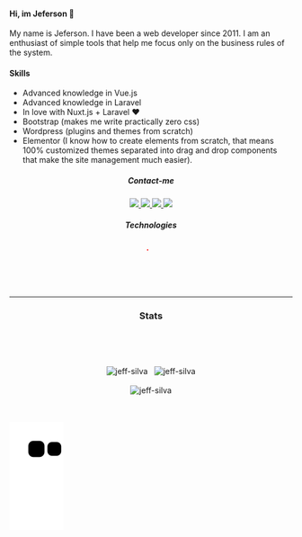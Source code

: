 #### Hi, im Jeferson 👋
My name is Jeferson. I have been a web developer since 2011.
I am an enthusiast of simple tools that help me focus only on the business rules of the system.

#### Skills
* Advanced knowledge in Vue.js
* Advanced knowledge in Laravel
* In love with Nuxt.js + Laravel ❤️
* Bootstrap (makes me write practically zero css)
* Wordpress (plugins and themes from scratch)
* Elementor (I know how to create elements from scratch, that means 100% customized themes separated into drag and drop components that make the site management much easier).


<h5 align="center">Contact-me</h5>

<p align="center">
    <a href="https://www.linkedin.com/in/jeferson-siqueira/" target="_blank">
        <img src="https://img.shields.io/badge/LinkedIn-0077B5?style=for-the-badge&logo=linkedin&logoColor=white"/>
    </a>
    <a href="https://wa.me/message/NG7A2SW25XIEI1" target="_blank">
        <img src="https://img.shields.io/badge/WhatsApp-25D366?style=for-the-badge&logo=whatsapp&logoColor=white"/>
    </a>
    <a href="mailto:jeferson.i.silva@gmail.com" target="_blank">
        <img src="https://img.shields.io/badge/Gmail-D14836?style=for-the-badge&logo=gmail&logoColor=white"/>
    </a>
    <a href="https://jsiqueira.com" target="_blank">
        <img src="https://img.shields.io/badge/jsiqueira.com-100000?style=for-the-badge&logoColor=white"/>
    </a>
</p>

<h5 align="center">Technologies</h5>

<p align="center">
    <img src="https://img.shields.io/badge/Vue.js-35495E?style=for-the-badge&logo=vue.js&logoColor=4FC08D" alt="" height="25px" style="border:solid 1px red;">
    <img src="https://img.shields.io/badge/nuxt.js-00C58E?style=for-the-badge&logo=nuxt.js&logoColor=white" alt="" height="25px">
    <img src="https://img.shields.io/badge/Laravel-FF2D20?style=for-the-badge&logo=laravel&logoColor=white" alt="" height="25px">
    <img src="https://img.shields.io/badge/Bootstrap-563D7C?style=for-the-badge&logo=bootstrap&logoColor=white" alt="" height="25px">
    <br>
    <img src="https://img.shields.io/badge/Unity-100000?style=for-the-badge&logo=unity&logoColor=white" alt="" height="25px">
    <img src="	https://img.shields.io/badge/Git-F05032?style=for-the-badge&logo=git&logoColor=white" alt="" height="25px">
    <img src="https://img.shields.io/badge/firebase-ffca28?style=for-the-badge&logo=firebase&logoColor=black" alt="" height="25px">
    <img src="https://img.shields.io/badge/jQuery-0769AD?style=for-the-badge&logo=jquery&logoColor=white" alt="" height="25px">
</p>

<br><br>
***

<h3 align="center">Stats</h3>

<p align="center">
    <img src="https://wakatime.com/share/@05fd4174-02f8-42e9-9cc9-d57c780c01f7/1921cb4d-198b-43f7-b774-5018b7cf5786.svg" alt="" width="45%">
    <img src="https://wakatime.com/share/@05fd4174-02f8-42e9-9cc9-d57c780c01f7/b5ae9621-2225-4e4e-a2ff-8f8bc941144a.svg" alt="" width="45%">
</p>
<br>

<p align="center">
    <img align="center" src="https://github-readme-stats.vercel.app/api/top-langs?username=jeff-silva&show_icons=true&locale=en&layout=compact&count_private=true" alt="jeff-silva" width="45%" /> &nbsp;
    <img align="center" src="https://github-readme-stats.vercel.app/api?username=jeff-silva&show_icons=true&locale=en&count_private=true" alt="jeff-silva" width="45%" />
    <br><br>
    <img src="https://github-profile-trophy.vercel.app/?username=jeff-silva&margin-w=15&margin-h=15&row=2&column=6" alt="jeff-silva" width="100%" />
    <br><br>
    <img src="https://github-readme-stats.vercel.app/api/wakatime?username=jeffsilva" alt="" height="200px">
</p>

![Snake animation](https://github.com/jeff-silva/jeff-silva/blob/output/github-contribution-grid-snake.svg)
